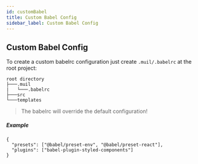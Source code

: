 ```yaml
---
id: customBabel
title: Custom Babel Config
sidebar_label: Custom Babel Config
---
```


## Custom Babel Config

To create a custom babelrc configuration just create `.muil/.babelrc` at the root project:

```
root directory
├───.muil
|   └───.babelrc
├───src
└───templates
```

> The babelrc will override the default configuration!

##### Example

```
{
  "presets": ["@babel/preset-env", "@babel/preset-react"],
  "plugins": ["babel-plugin-styled-components"]
}
```
